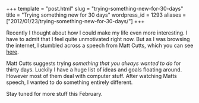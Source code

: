 +++
template = "post.html"
slug = "trying-something-new-for-30-days"
title = "Trying something new for 30 days"
wordpress_id = 1293
aliases = ["2012/01/23/trying-something-new-for-30-days/"]
+++

Recently I thought about how I could make my life even more interesting. I have to admit that I feel quite unmotivated right now. But as I was browsing the internet, I stumbled across a speech from Matt Cutts, which you can see [here](http://www.ted.com/talks/matt_cutts_try_something_new_for_30_days.html).

Matt Cutts suggests trying _something that you always wanted to do_ for thirty days. Luckily I have a huge list of ideas and goals floating around. However most of them deal with computer stuff. After watching Matts speech, I wanted to do something entirely different. 

Stay tuned for more stuff this February.
